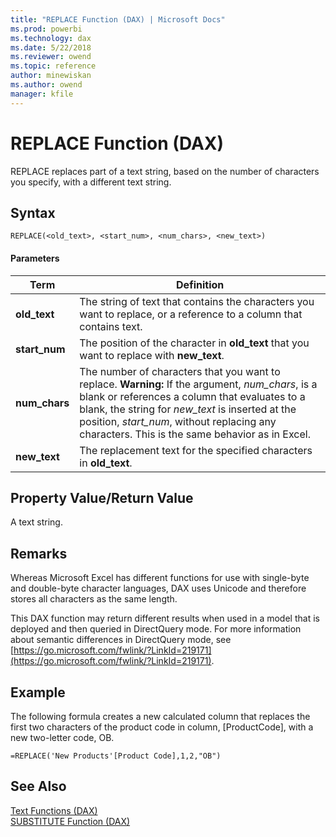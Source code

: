 ```yaml
---
title: "REPLACE Function (DAX) | Microsoft Docs"
ms.prod: powerbi 
ms.technology: dax
ms.date: 5/22/2018
ms.reviewer: owend
ms.topic: reference
author: minewiskan
ms.author: owend
manager: kfile
---
```

# REPLACE Function (DAX)
REPLACE replaces part of a text string, based on the number of characters you specify, with a different text string.  
  
## Syntax  
  
```dax
REPLACE(<old_text>, <start_num>, <num_chars>, <new_text>)  
```
  
#### Parameters  
  
|Term|Definition|  
|--------|--------------|  
|**old_text**|The string of text that contains the characters you want to replace, or a reference to a column that contains text.|  
|**start_num**|The position of the character in **old_text** that you want to replace with **new_text**.|  
|**num_chars**|The number of characters that you want to replace. **Warning:** If the argument, *num_chars*, is a blank or references a column that evaluates to a blank, the string for *new_text* is inserted at the position, *start_num*, without replacing any characters. This is the same behavior as in Excel.|  
|**new_text**|The replacement text for the specified characters in **old_text**.|  
  
## Property Value/Return Value  
A text string.  
  
## Remarks  
Whereas Microsoft Excel has different functions for use with single-byte and double-byte character languages, DAX uses Unicode and therefore stores all characters as the same length.  
  
This DAX function may return different results when used in a model that is deployed and then queried in DirectQuery mode. For more information about semantic differences in DirectQuery mode, see  [https://go.microsoft.com/fwlink/?LinkId=219171](https://go.microsoft.com/fwlink/?LinkId=219171).  
  
## Example  
The following formula creates a new calculated column that replaces the first two characters of the product code in column, [ProductCode], with a new two-letter code, OB.  
  
```dax
=REPLACE('New Products'[Product Code],1,2,"OB")  
```
  
## See Also  
[Text Functions &#40;DAX&#41;](text-functions-dax.md)  
[SUBSTITUTE Function &#40;DAX&#41;](substitute-function-dax.md)  
  
